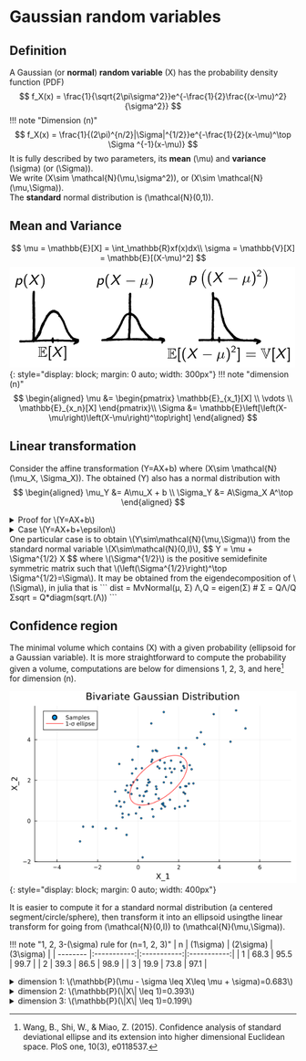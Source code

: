# Gaussian random variables
## Definition
A Gaussian (or **normal**) **random variable** \(X\) has the probability density function (PDF)
$$
f_X(x) = \frac{1}{\sqrt{2\pi\sigma^2}}e^{-\frac{1}{2}\frac{(x-\mu)^2}{\sigma^2}}
$$
!!! note "Dimension \(n\)"
     $$
     f_X(x) = \frac{1}{(2\pi)^{n/2}|\Sigma|^{1/2}}e^{-\frac{1}{2}(x-\mu)^\top \Sigma ^{-1}(x-\mu)}
     $$
It is fully described by two parameters, its **mean** \(\mu\) and **variance** \(\sigma\) (or \(\Sigma\)).  
We write \(X\sim \mathcal{N}(\mu,\sigma^2)\), or \(X\sim \mathcal{N}(\mu,\Sigma)\).  
The **standard** normal distribution is \(\mathcal{N}(0,1)\).
## Mean and Variance
$$
\mu = \mathbb{E}[X] = \int_\mathbb{R}xf(x)dx\\
\sigma = \mathbb{V}[X] = \mathbb{E}[(X-\mu)^2]
$$
![variance_1D_intuition](img/variance_1D_intuition.png){: style="display: block; margin: 0 auto; width: 300px"}
!!! note "dimension \(n\)"
     $$
     \begin{aligned}
     \mu &= \begin{pmatrix}
     \mathbb{E}_{x_1}[X] \\
     \vdots \\
     \mathbb{E}_{x_n}[X]
     \end{pmatrix}\\
     \Sigma &= \mathbb{E}\left[\left(X-\mu\right)\left(X-\mu\right)^\top\right]
     \end{aligned}
     $$
## Linear transformation
Consider the affine transformation \(Y=AX+b\) where \(X\sim \mathcal{N}(\mu_X, \Sigma_X)\). The obtained \(Y\) also has a normal distribution with
$$
\begin{aligned}
\mu_Y &= A\mu_X + b \\
\Sigma_Y &= A\Sigma_X A^\top
\end{aligned}
$$
<details>
<summary>Proof for \(Y=AX+b\)</summary>
$$
\begin{aligned}
\mu_Y &= \mathbb{E}[AX+b] \\
&= A\mathbb{E}[X] + b \\
&= A\mu_X + b \\
\Sigma_Y &= \mathbb{E}[(Y-\bar y)(Y-\bar y)^\top] \\
&= \mathbb{E}[(AX+b - A\mu_X-b)(AX+b - A\mu_X-b)^\top] \\
&= \mathbb{E}[A(X-\mu_X)(X-\mu_X)^\top A^\top] \\
&= A\Sigma_X A^\top
\end{aligned}
$$
</details>
<details>
<summary>Case \(Y=AX+b+\epsilon\)</summary>
Adding a gaussian noise \(\epsilon\sim\mathcal{N}(0,\Sigma_\epsilon)\) gives
$$
\begin{aligned}
\mu_Y &= A\mu_X + b \\
\Sigma_Y &= A\Sigma_X A^\top + \Sigma_\epsilon
\end{aligned}
$$
</details>
One particular case is to obtain \(Y\sim\mathcal{N}(\mu,\Sigma)\) from the standard normal variable \(X\sim\mathcal{N}(0,I)\),
$$
Y = \mu + \Sigma^{1/2} X
$$
where \(\Sigma^{1/2}\) is the positive semidefinite symmetric matrix such that \(\left(\Sigma^{1/2}\right)^\top \Sigma^{1/2}=\Sigma\).  
It may be obtained from the eigendecomposition of \(\Sigma\), in julia that is
```
dist = MvNormal(μ, Σ)
Λ,Q = eigen(Σ) # Σ = QΛ/Q
Σsqrt = Q*diagm(sqrt.(Λ))
```

## Confidence region
The minimal volume which contains \(X\) with a given probability (ellipsoid for a Gaussian variable). It is more straightforward to compute the probability given a volume, computations are below for dimensions 1, 2, 3, and here[^1] for dimension \(n\).

![Gaussian 2D plot](img/gaussian2Dplot.png){: style="display: block; margin: 0 auto; width: 400px"}

It is easier to compute it for a standard normal distribution (a centered segment/circle/sphere), then transform it into an ellipsoid usingthe linear transform for going from \(\mathcal{N}(0,I)\) to \(\mathcal{N}(\mu,\Sigma)\).


!!! note "1, 2, 3-\(\sigma\) rule for \(n=1, 2, 3\)"
     | n        | \(1\sigma\) | \(2\sigma\) | \(3\sigma\) |
     | -------- |:-----------:|:-----------:|:-----------:|
     | 1        | 68.3        | 95.5        | 99.7        |
     | 2        | 39.3        | 86.5        | 98.9        |
     | 3        | 19.9        | 73.8        | 97.1        |

[^1]:
     Wang, B., Shi, W., & Miao, Z. (2015). Confidence analysis of standard deviational ellipse and its extension into higher dimensional Euclidean space. PloS one, 10(3), e0118537.

<details>
<summary>dimension 1: \(\mathbb{P}(\mu - \sigma \leq X\leq \mu + \sigma)=0.683\)</summary>
Using a change of variable \(z=\frac{x-\mu}{\sigma}\), it amounts to computing \(\mathbb{P}(-1 \leq X\leq 1)\),
$$
\begin{align}
\mathbb{P}(\mu - \sigma \leq X\leq \mu + \sigma) &= \int_{\mu-\sigma}^{\mu+\sigma} \frac{1}{\sqrt{2\pi\sigma^2}}e^{\frac{-1}{2}\left(\frac{x-\mu}{\sigma}\right)}dx \\
&= \int_{-1}^1 \frac{1}{\sqrt{2\pi}}e^{\frac{-x^2}{2}}dx \\
&= 0.683
\end{align}
$$
The solution is obtained numerically, there is no analytical solution to this integral.
</details>

<details>
<summary>dimension 2: \(\mathbb{P}(\|X\| \leq 1)=0.393\)</summary>
For a standard normal distribution in dimension 2 \(X = (X_1, X_2)^\top\),
$$
\begin{align}
\mathbb{P}(\|X\| \leq 1) &= \mathbb{P}(X^\top X \leq 1) \\
&= \mathbb{P}(X_1^2 + X_2^2 \leq 1) \\
&= \int_{x_1^2+x_2^2\leq 1}\frac{1}{(2\pi)^\frac{n}{2}}e^{-\frac{x^\top x}{2}}
\end{align}
$$
whith \(n=2\) and \(x=(x_1, x_2)^\top\),
$$
= \int_{x_1^2+x_2^2\leq 1}\frac{1}{2\pi}e^{-\frac{x_1^2+x_2^2}{2}}
$$
Change of variable \(x_1=r\cos(\theta)\), \(x_2=r\sin(\theta)\) \(\implies r=\sqrt{x_1^2+x_2^2}\), and first integrating a quantity that does not depend on \(\theta\) from \(0\) to \(2\pi\),
$$
\begin{align}
&= \frac{1}{2\pi}\int_0^{2\pi}\int_0^1 r e^{-\frac{r^2}{2}} dr d\theta \\
&= \int_0^1 r e^{-\frac{r^2}{2}} dr \\
&= \left[ -e^{-\frac{r^2}{2}} \right]_0^1 \\
&= -e^{-\frac{1}{2}}-(-e^0) \\
&= 1-e^{-\frac{1}{2}} \\
&= 0.393
\end{align}
$$
This is an analytical solution and an inverse formula exists to compute the radius \(r\) corresponding to a specific probability \(p\),
$$
p = 1-e^{-\frac{r^2}{2}} \iff r = \sqrt{-2\ln(1-p)}.
$$
</details>

<details>
<summary>dimension 3: \(\mathbb{P}(\|X\| \leq 1)=0.199\)</summary>
For a standard normal distribution in dimension 3 \(X = (X_1, X_2, X_3)^\top\),
$$
\begin{align}
\mathbb{P}(\|X\| \leq 1) &= \mathbb{P}(X^\top X \leq 1) \\
&= \mathbb{P}(X_1^2 + X_2^2 + X_3^2\leq 1) \\
&= \int_{x_1^2+x_2^2+x_3^2\leq 1}\frac{1}{(2\pi)^\frac{n}{2}}e^{-\frac{x^\top x}{2}}
\end{align}
$$
whith \(n=3\) and \(x=(x_1, x_2, x_3)^\top\),
$$
= \int_{x_1^2+x_2^2+x_3^2\leq 1}\frac{1}{(2\pi)^{3/2}}e^{-\frac{x_1^2+x_2^2+x_3^2}{2}}
$$
Change of variable \(x_1=r\sin(\phi)\cos(\theta)\), \(x_2=r\sin(\phi)\sin(\theta)\), \(x_3=r\cos(\phi)\) \(\implies r=\sqrt{x_1^2+x_2^2+x_3^2}\), and first integrating a quantity that does not depend on \(\theta\) from \(0\) to \(2\pi\), and then \(\sin(\phi)\) from \(0\) to \(\pi\) which gives \(-\cos\pi - (-\cos 0) = 2\),
$$
\begin{align}
&= \frac{1}{2\pi^{3/2}}\int_0^{2\pi}\int_0^\pi\int_0^1 r^2\sin(\phi)e^{-\frac{r^2}{2}} dr d\phi d\theta \\
&= \frac{2\pi}{2\pi^{3/2}}\int_0^\pi\sin(\phi)\int_0^1 r^2e^{-\frac{r^2}{2}} dr d\phi \\
&= \frac{2}{\sqrt{2\pi}}\int_0^1 r^2e^{-\frac{r^2}{2}} dr \\
&= 0.199
\end{align}
$$
The solution is obtained numerically, there is no analytical solution to this integral. 
</details>




